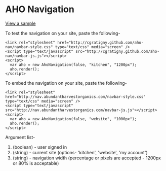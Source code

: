 # AHO Navigation

[View a sample](http://cgratigny.github.com/aho-nav/sample.html)

To test the navigation on your site, paste the following-

    <link rel="stylesheet" href="http://cgratigny.github.com/aho-nav/navbar-style.css" type="text/css" media="screen" />
    <script type="text/javascript" src="http://cgratigny.github.com/aho-nav/navbar-js.js"></script>
    <script>
      var aho = new AhoNavigation(false, "kitchen", "1200px");
      aho.render();
    </script>
    
    
To embed the navigation on your site, paste the following-

    <link rel="stylesheet" href="http://nav.abundantharvestorganics.com/navbar-style.css" type="text/css" media="screen" />
    <script type="text/javascript" src="http://nav.abundantharvestorganics.com/navbar-js.js"></script>
    <script>
      var aho = new AhoNavigation(false, "website", "1000px");
      aho.render();
    </script>

    
Argument list-

1. (boolean) - user signed in
2. (string) - current site (options- 'kitchen', 'website', 'my account')
3. (string) - navigation width (percentage or pixels are accepted - 1200px or 80% is acceptable)
